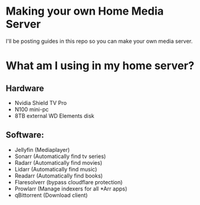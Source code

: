 # Making your own Home Media Server
I'll be posting guides in this repo so you can make your own media server.

# What am I using in my home server?
## Hardware
* Nvidia Shield TV Pro
* N100 mini-pc
* 8TB external WD Elements disk

## Software:
* Jellyfin (Mediaplayer)
* Sonarr (Automatically find tv series)
* Radarr (Automatically find movies)
* Lidarr (Automatically find music)
* Readarr (Automatically find books)
* Flaresolverr (bypass cloudflare protection)
* Prowlarr (Manage indexers for all *Arr apps)
* qBittorrent (Download client)
